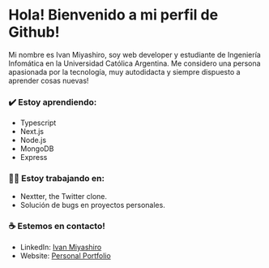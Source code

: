 
# Hola! Bienvenido a mi perfil de Github!
Mi nombre es Ivan Miyashiro, soy web developer y estudiante de Ingeniería Infomática en la Universidad Católica Argentina. Me considero una persona apasionada por la tecnología, muy autodidacta y siempre dispuesto a aprender cosas nuevas!

### ✔️ Estoy aprendiendo:
- Typescript
- Next.js
- Node.js
- MongoDB
- Express

### 👩‍💻 Estoy trabajando en:
- Nextter, the Twitter clone.
- Solución de bugs en proyectos personales.

### ☕ Estemos en contacto!
- LinkedIn: <a href = "https://www.linkedin.com/in/ivanmiyashiro/" target="_blank">Ivan Miyashiro</a>
- Website: <a href = "https://ivanmiyashiro.vercel.app/" target="_blank"> Personal Portfolio </a>
